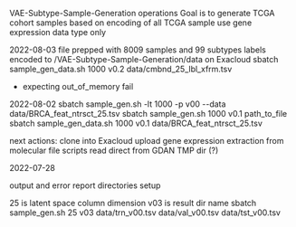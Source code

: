 VAE-Subtype-Sample-Generation operations
Goal is to generate TCGA cohort samples
    based on encoding of all TCGA sample
    use gene expression data type only

2022-08-03
file prepped with 8009 samples and 99 subtypes
labels encoded
to /VAE-Subtype-Sample-Generation/data on Exacloud
sbatch sample_gen_data.sh 1000 v0.2 data/cmbnd_25_lbl_xfrm.tsv
* expecting out_of_memory fail

2022-08-02
sbatch sample_gen.sh -lt 1000 -p v00 --data data/BRCA_feat_ntrsct_25.tsv
sbatch sample_gen.sh 1000 v0.1 path_to_file
sbatch sample_gen_data.sh 1000 v0.1 data/BRCA_feat_ntrsct_25.tsv

next actions:
    clone into Exacloud
    upload gene expression extraction from molecular file scripts
    read direct from GDAN TMP dir (?)

2022-07-28

output and error report directories setup

25 is latent space column dimension
v03 is result dir name
sbatch sample_gen.sh 25 v03 data/trn_v00.tsv data/val_v00.tsv data/tst_v00.tsv


